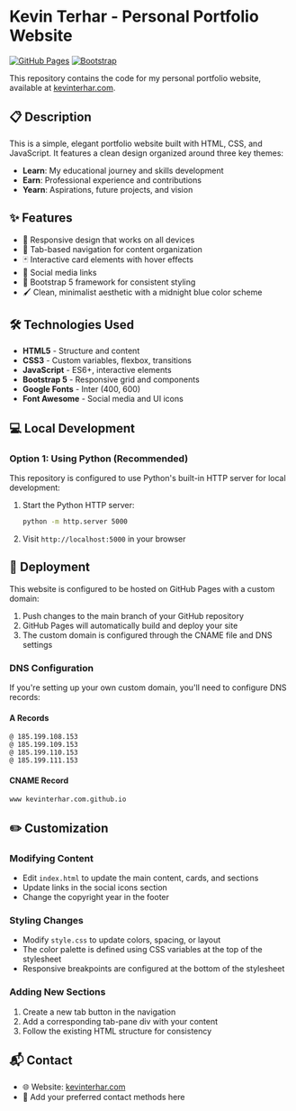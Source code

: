 # Kevin Terhar - Personal Portfolio Website

[![GitHub Pages](https://img.shields.io/badge/GitHub%20Pages-Active-brightgreen)](https://kevinterhar.com)
[![Bootstrap](https://img.shields.io/badge/Bootstrap-5.3.0-7952B3)](https://getbootstrap.com/)

This repository contains the code for my personal portfolio website, available at [kevinterhar.com](https://kevinterhar.com).

## 📋 Description

This is a simple, elegant portfolio website built with HTML, CSS, and JavaScript. It features a clean design organized around three key themes:

- **Learn**: My educational journey and skills development
- **Earn**: Professional experience and contributions
- **Yearn**: Aspirations, future projects, and vision

## ✨ Features

- 📱 Responsive design that works on all devices
- 📑 Tab-based navigation for content organization
- 🃏 Interactive card elements with hover effects
- 🔗 Social media links
- 🎨 Bootstrap 5 framework for consistent styling
- 🖌️ Clean, minimalist aesthetic with a midnight blue color scheme

## 🛠️ Technologies Used

- **HTML5** - Structure and content
- **CSS3** - Custom variables, flexbox, transitions
- **JavaScript** - ES6+, interactive elements
- **Bootstrap 5** - Responsive grid and components
- **Google Fonts** - Inter (400, 600)
- **Font Awesome** - Social media and UI icons

## 💻 Local Development

### Option 1: Using Python (Recommended)

This repository is configured to use Python's built-in HTTP server for local development:

1. Start the Python HTTP server:
   ```bash
   python -m http.server 5000
   ```

2. Visit `http://localhost:5000` in your browser


## 🚀 Deployment

This website is configured to be hosted on GitHub Pages with a custom domain:

1. Push changes to the main branch of your GitHub repository
2. GitHub Pages will automatically build and deploy your site
3. The custom domain is configured through the CNAME file and DNS settings

### DNS Configuration

If you're setting up your own custom domain, you'll need to configure DNS records:

#### A Records
```
@ 185.199.108.153
@ 185.199.109.153
@ 185.199.110.153
@ 185.199.111.153
```

#### CNAME Record
```
www kevinterhar.com.github.io
```

## ✏️ Customization

### Modifying Content

- Edit `index.html` to update the main content, cards, and sections
- Update links in the social icons section
- Change the copyright year in the footer

### Styling Changes

- Modify `style.css` to update colors, spacing, or layout
- The color palette is defined using CSS variables at the top of the stylesheet
- Responsive breakpoints are configured at the bottom of the stylesheet

### Adding New Sections

1. Create a new tab button in the navigation
2. Add a corresponding tab-pane div with your content
3. Follow the existing HTML structure for consistency


## 📬 Contact

- 🌐 Website: [kevinterhar.com](https://kevinterhar.com)
- 📧 Add your preferred contact methods here
